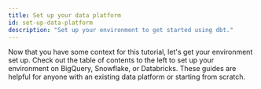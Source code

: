 ```yaml
---
title: Set up your data platform
id: set-up-data-platform
description: "Set up your environment to get started using dbt."
---
```


Now that you have some context for this tutorial, let's get your environment set up. Check out the table of contents to the left to set up your environment on BigQuery, Snowflake, or Databricks. These guides are helpful for anyone with an existing data platform or starting from scratch.